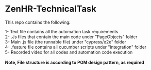# ZenHR-TechnicalTask

This repo contains the following:

1- Text file contains all the automation task requirements <br>
2- .Js files that contain the main code under "PageObjects" folder<br>
3- Main .js file (the runnable file) under "cypress/e2e" folder<br>
4- .feature file contains all cucumber scripts under "integration" folder<br>
5- Recorded video for all codes and automation code execution<br><br>
**Note, File structure is according to POM design pattern, as required**

